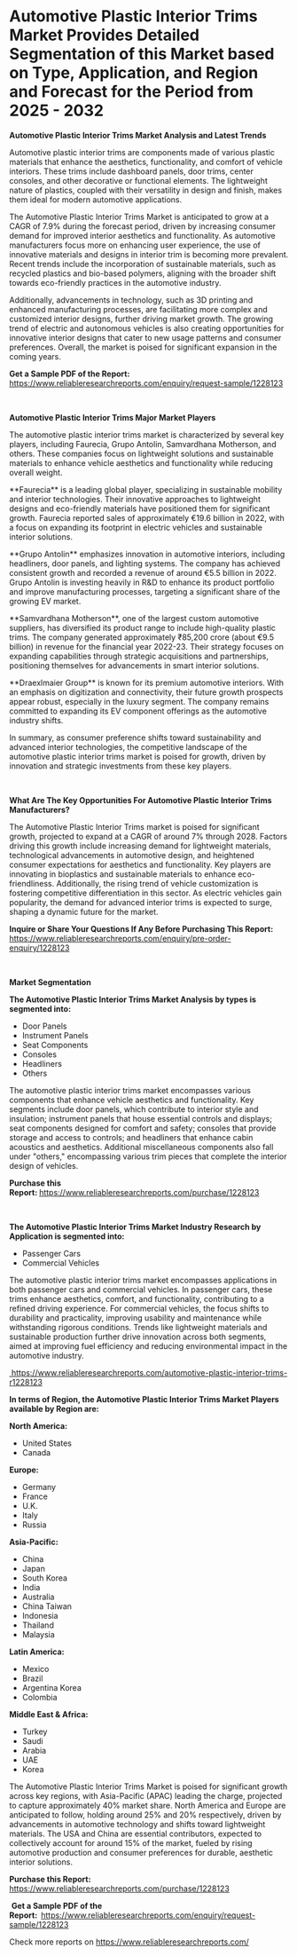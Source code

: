 <p><h1>Automotive Plastic Interior Trims Market Provides Detailed Segmentation of this Market based on Type, Application, and Region and Forecast for the Period from 2025 - 2032</h1></p><p><strong>Automotive Plastic Interior Trims Market Analysis and Latest Trends</strong></p>
<p><p>Automotive plastic interior trims are components made of various plastic materials that enhance the aesthetics, functionality, and comfort of vehicle interiors. These trims include dashboard panels, door trims, center consoles, and other decorative or functional elements. The lightweight nature of plastics, coupled with their versatility in design and finish, makes them ideal for modern automotive applications.</p><p>The Automotive Plastic Interior Trims Market is anticipated to grow at a CAGR of 7.9% during the forecast period, driven by increasing consumer demand for improved interior aesthetics and functionality. As automotive manufacturers focus more on enhancing user experience, the use of innovative materials and designs in interior trim is becoming more prevalent. Recent trends include the incorporation of sustainable materials, such as recycled plastics and bio-based polymers, aligning with the broader shift towards eco-friendly practices in the automotive industry. </p><p>Additionally, advancements in technology, such as 3D printing and enhanced manufacturing processes, are facilitating more complex and customized interior designs, further driving market growth. The growing trend of electric and autonomous vehicles is also creating opportunities for innovative interior designs that cater to new usage patterns and consumer preferences. Overall, the market is poised for significant expansion in the coming years.</p></p>
<p><strong>Get a Sample PDF of the Report:&nbsp;</strong> <a href="https://www.reliableresearchreports.com/enquiry/request-sample/1228123?utm_campaign=3056&utm_medium=2&utm_source=Github&utm_content=ia&utm_term=05042025&utm_id=automotive-plastic-interior-trims">https://www.reliableresearchreports.com/enquiry/request-sample/1228123</a></p>
<p>&nbsp;</p>
<p><strong>Automotive Plastic Interior Trims Major Market Players</strong></p>
<p><p>The automotive plastic interior trims market is characterized by several key players, including Faurecia, Grupo Antolin, Samvardhana Motherson, and others. These companies focus on lightweight solutions and sustainable materials to enhance vehicle aesthetics and functionality while reducing overall weight.</p><p>**Faurecia** is a leading global player, specializing in sustainable mobility and interior technologies. Their innovative approaches to lightweight designs and eco-friendly materials have positioned them for significant growth. Faurecia reported sales of approximately €19.6 billion in 2022, with a focus on expanding its footprint in electric vehicles and sustainable interior solutions.</p><p>**Grupo Antolin** emphasizes innovation in automotive interiors, including headliners, door panels, and lighting systems. The company has achieved consistent growth and recorded a revenue of around €5.5 billion in 2022. Grupo Antolin is investing heavily in R&D to enhance its product portfolio and improve manufacturing processes, targeting a significant share of the growing EV market.</p><p>**Samvardhana Motherson**, one of the largest custom automotive suppliers, has diversified its product range to include high-quality plastic trims. The company generated approximately ₹85,200 crore (about €9.5 billion) in revenue for the financial year 2022-23. Their strategy focuses on expanding capabilities through strategic acquisitions and partnerships, positioning themselves for advancements in smart interior solutions.</p><p>**Draexlmaier Group** is known for its premium automotive interiors. With an emphasis on digitization and connectivity, their future growth prospects appear robust, especially in the luxury segment. The company remains committed to expanding its EV component offerings as the automotive industry shifts.</p><p>In summary, as consumer preference shifts toward sustainability and advanced interior technologies, the competitive landscape of the automotive plastic interior trims market is poised for growth, driven by innovation and strategic investments from these key players.</p></p>
<p>&nbsp;</p>
<p><strong>What Are The Key Opportunities For Automotive Plastic Interior Trims Manufacturers?</strong></p>
<p><p>The Automotive Plastic Interior Trims market is poised for significant growth, projected to expand at a CAGR of around 7% through 2028. Factors driving this growth include increasing demand for lightweight materials, technological advancements in automotive design, and heightened consumer expectations for aesthetics and functionality. Key players are innovating in bioplastics and sustainable materials to enhance eco-friendliness. Additionally, the rising trend of vehicle customization is fostering competitive differentiation in this sector. As electric vehicles gain popularity, the demand for advanced interior trims is expected to surge, shaping a dynamic future for the market.</p></p>
<p><strong>Inquire or Share Your Questions If Any Before Purchasing This Report:</strong> <a href="https://www.reliableresearchreports.com/enquiry/pre-order-enquiry/1228123?utm_campaign=3056&utm_medium=2&utm_source=Github&utm_content=ia&utm_term=05042025&utm_id=automotive-plastic-interior-trims">https://www.reliableresearchreports.com/enquiry/pre-order-enquiry/1228123</a></p>
<p>&nbsp;</p>
<p><strong>Market Segmentation</strong></p>
<p><strong>The Automotive Plastic Interior Trims Market Analysis by types is segmented into:</strong></p>
<p><ul><li>Door Panels</li><li>Instrument Panels</li><li>Seat Components</li><li>Consoles</li><li>Headliners</li><li>Others</li></ul></p>
<p><p>The automotive plastic interior trims market encompasses various components that enhance vehicle aesthetics and functionality. Key segments include door panels, which contribute to interior style and insulation; instrument panels that house essential controls and displays; seat components designed for comfort and safety; consoles that provide storage and access to controls; and headliners that enhance cabin acoustics and aesthetics. Additional miscellaneous components also fall under "others," encompassing various trim pieces that complete the interior design of vehicles.</p></p>
<p><strong>Purchase this Report:&nbsp;</strong><a href="https://www.reliableresearchreports.com/purchase/1228123?utm_campaign=3056&utm_medium=2&utm_source=Github&utm_content=ia&utm_term=05042025&utm_id=automotive-plastic-interior-trims">https://www.reliableresearchreports.com/purchase/1228123</a></p>
<p>&nbsp;</p>
<p><strong>The Automotive Plastic Interior Trims Market Industry Research by Application is segmented into:</strong></p>
<p><ul><li>Passenger Cars</li><li>Commercial Vehicles</li></ul></p>
<p><p>The automotive plastic interior trims market encompasses applications in both passenger cars and commercial vehicles. In passenger cars, these trims enhance aesthetics, comfort, and functionality, contributing to a refined driving experience. For commercial vehicles, the focus shifts to durability and practicality, improving usability and maintenance while withstanding rigorous conditions. Trends like lightweight materials and sustainable production further drive innovation across both segments, aimed at improving fuel efficiency and reducing environmental impact in the automotive industry.</p></p>
<p><a href="https://www.reliableresearchreports.com/automotive-plastic-interior-trims-r1228123?utm_campaign=3056&utm_medium=2&utm_source=Github&utm_content=ia&utm_term=05042025&utm_id=automotive-plastic-interior-trims">&nbsp;https://www.reliableresearchreports.com/automotive-plastic-interior-trims-r1228123</a></p>
<p><strong>In terms of Region, the Automotive Plastic Interior Trims Market Players available by Region are:</strong></p>
<p>
    <p> <strong> North America: </strong>
        <ul>
            <li>United States</li>
            <li>Canada</li>
        </ul>
        </p> 
    <p> <strong> Europe: </strong>
        <ul>
            <li>Germany</li>
            <li>France</li>
            <li>U.K.</li>
            <li>Italy</li>
            <li>Russia</li>
        </ul>
        </p> 
    <p> <strong> Asia-Pacific: </strong>
        <ul>
            <li>China</li>
            <li>Japan</li>
            <li>South Korea</li>
            <li>India</li>
            <li>Australia</li>
            <li>China Taiwan</li>
            <li>Indonesia</li>
            <li>Thailand</li>
            <li>Malaysia</li>
        </ul>
        </p> 
    <p> <strong> Latin America: </strong>
        <ul>
            <li>Mexico</li>
            <li>Brazil</li>
            <li>Argentina Korea</li>
            <li>Colombia</li>
        </ul>
        </p> 
    <p> <strong> Middle East & Africa: </strong>
        <ul>
            <li>Turkey</li>
            <li>Saudi</li>
            <li>Arabia</li>
            <li>UAE</li>
            <li>Korea</li>
        </ul>
    </p>
    </p>
<p><p>The Automotive Plastic Interior Trims Market is poised for significant growth across key regions, with Asia-Pacific (APAC) leading the charge, projected to capture approximately 40% market share. North America and Europe are anticipated to follow, holding around 25% and 20% respectively, driven by advancements in automotive technology and shifts toward lightweight materials. The USA and China are essential contributors, expected to collectively account for around 15% of the market, fueled by rising automotive production and consumer preferences for durable, aesthetic interior solutions.</p></p>
<p><strong>Purchase this Report: </strong><a href="https://www.reliableresearchreports.com/purchase/1228123?utm_campaign=3056&utm_medium=2&utm_source=Github&utm_content=ia&utm_term=05042025&utm_id=automotive-plastic-interior-trims">https://www.reliableresearchreports.com/purchase/1228123</a></p>
<p>&nbsp;<strong>Get a Sample PDF of the Report:&nbsp;&nbsp;</strong><a href="https://www.reliableresearchreports.com/enquiry/request-sample/1228123?utm_campaign=3056&utm_medium=2&utm_source=Github&utm_content=ia&utm_term=05042025&utm_id=automotive-plastic-interior-trims">https://www.reliableresearchreports.com/enquiry/request-sample/1228123</a></p>
<p><strong></strong></p>
<p>Check more reports on <a href="https://www.reliableresearchreports.com/?utm_campaign=3056&utm_medium=2&utm_source=Github&utm_content=ia&utm_term=05042025&utm_id=automotive-plastic-interior-trims">https://www.reliableresearchreports.com/</a></p>